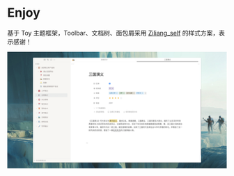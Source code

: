 # Enjoy

基于 Toy 主题框架，Toolbar、文档树、面包屑采用 [Ziliang_self](https://github.com/zilianghm/ziliang_self) 的样式方案，表示感谢！

![preview](https://raw.githubusercontent.com/langzhou/enjoy-theme-for-siyuan/main/preview.png?token=GHSAT0AAAAAABUPXBTMWFEVXQLTT5O4WQYGYUDRGDA)
